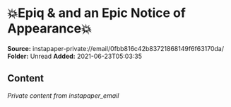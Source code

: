 # 💥Epiq & and an Epic Notice of Appearance💥

**Source:** instapaper-private://email/0fbb816c42b83721868149f6f63170da/
**Folder:** Unread
**Added:** 2021-06-23T05:03:35




## Content
*Private content from instapaper_email*
